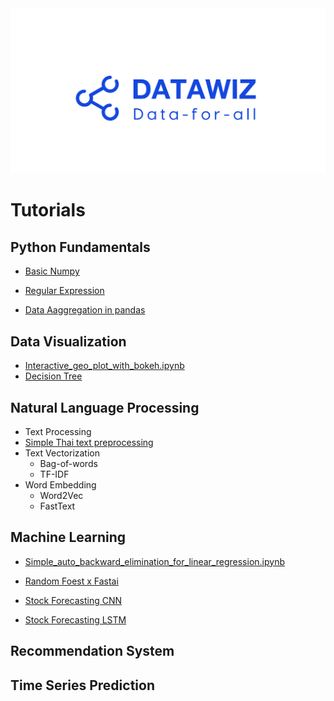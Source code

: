 <img src="images/datawiz.png" alt="datawiz" />

# Tutorials

## Python Fundamentals

* [Basic Numpy](python_fundamentals/basic_numpy.ipynb)

* [Regular Expression](python_fundamentals/regular_expression.ipynb)

* [Data Aaggregation in pandas](python_fundamentals/data_aggregation_in_pandas.ipynb)

## Data Visualization
* [Interactive_geo_plot_with_bokeh.ipynb ](data_visualization/3_interactive_geo_plot_with_bokeh.ipynb)
* [Decision Tree](data_visualization/4_decision_tree.ipynb)


## Natural Language Processing
* Text Processing
* [Simple Thai text preprocessing](natural_language_processing/1_simple_Thai_text_preprocessing.ipynb)
* Text Vectorization
	* Bag-of-words
	* TF-IDF
* Word Embedding
	* Word2Vec
	* FastText

## Machine Learning

* [Simple_auto_backward_elimination_for_linear_regression.ipynb](machine_learning/simple_auto_backward_elimination_for_linear_regression.ipynb)

* [Random Foest x Fastai](machine_learning/rf_x_fastai.ipynb)


* [Stock Forecasting CNN](machine_learning/stock_forecasting_CNN.ipynb)
* [Stock Forecasting LSTM](machine_learning/stock_forecasting_LSTM.ipynb)


## Recommendation System

## Time Series Prediction
